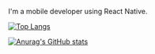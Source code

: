 I'm a mobile developer using React Native.


[![Top Langs](https://github-readme-stats.vercel.app/api/top-langs/?username=nvtc98&layout=compact&theme=gruvbox&layout=pie)](https://github.com/anuraghazra/github-readme-stats)

[![Anurag's GitHub stats](https://github-readme-stats.vercel.app/api?username=nvtc98&theme=gruvbox)](https://github.com/anuraghazra/github-readme-stats)

<!---
nvtc98/nvtc98 is a ✨ special ✨ repository because its `README.md` (this file) appears on your GitHub profile.
You can click the Preview link to take a look at your changes.
--->
